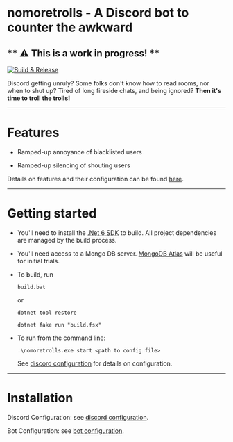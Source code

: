 # nomoretrolls - A Discord bot to counter the awkward

## ** :warning: This is a work in progress! **


[![Build & Release](https://github.com/tonycknight/nomoretrolls/actions/workflows/build.yml/badge.svg)](https://github.com/tonycknight/nomoretrolls/actions/workflows/build.yml)

Discord getting unruly? Some folks don't know how to read rooms, nor when to shut up? Tired of long fireside chats, and being ignored? **Then it's time to troll the trolls!**

--- 

# Features

* Ramped-up annoyance of blacklisted users

* Ramped-up silencing of shouting users

Details on features and their configuration can be found [here](./docs/bot_actions.md).

--- 

# Getting started

* You'll need to install the [.Net 6 SDK](https://dotnet.microsoft.com/en-us/download/dotnet/6.0) to build. All project dependencies are managed by the build process.

* You'll need access to a Mongo DB server. [MongoDB Atlas](https://www.mongodb.com/atlas/database) will be useful for initial trials.

* To build, run

  ``build.bat``

  or 

  ``dotnet tool restore``

  ``dotnet fake run "build.fsx"``

* To run from the command line:

  ``.\nomoretrolls.exe start <path to config file>``

  See [discord configuration](./docs/discord_config.md) for details on configuration.

--- 

# Installation

Discord Configuration: see [discord configuration](./docs/discord_config.md).

Bot Configuration: see [bot configuration](./docs/bot_config.md).


